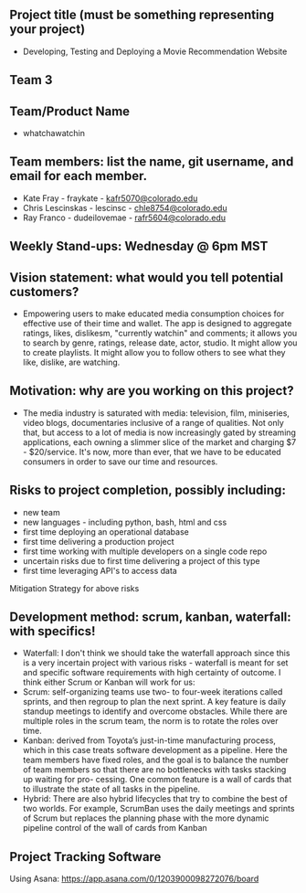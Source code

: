 
## Project title (must be something representing your project)
* Developing, Testing and Deploying a Movie Recommendation Website
## Team 3
## Team/Product Name
* whatchawatchin

## Team members: list the name, git username, and email for each member.
* Kate Fray - fraykate - kafr5070@colorado.edu
* Chris Lescinskas - lescinsc - chle8754@colorado.edu
* Ray Franco - dudeilovemae - rafr5604@colorado.edu

## Weekly Stand-ups: Wednesday @ 6pm MST
## Vision statement: what would you tell potential customers?
* Empowering users to make educated media consumption choices for effective use of their time and wallet. The app is designed to aggregate ratings, likes, dislikesm, "currently watchin" and comments; it allows you to search by genre, ratings, release date, actor, studio. It might allow you to create playlists. It might allow you to follow others to see what they like, dislike, are watching.

## Motivation: why are you working on this project?
* The media industry is saturated with media: television, film, miniseries, video blogs, documentaries inclusive of a range of qualities. Not only that, but access to a lot of media is now increasingly gated by streaming applications, each owning a slimmer slice of the market and charging $7 - $20/service. It's now, more than ever, that we have to be educated consumers in order to save our time and resources.

## Risks to project completion, possibly including:
 * new team
 * new languages - including python, bash, html and css 
 * first time deploying an operational database
 * first time delivering a production project
 * first time working with multiple developers on a single code repo
 * uncertain risks due to first time delivering a project of this type
 * first time leveraging API's to access data
 
Mitigation Strategy for above risks
## Development method: scrum, kanban, waterfall: with specifics!
- Waterfall: I don't think we should take the waterfall approach since this is a very incertain project with various risks - waterfall is meant for set and specific software requirements with high certainty of outcome.
I think either Scrum or Kanban will work for us:
- Scrum: self-organizing teams use two- to four-week iterations called sprints, and then regroup to plan the next sprint. A key feature is daily standup meetings to identify and overcome obstacles. While there are multiple roles in the scrum team, the norm is to rotate the roles over time.
- Kanban: derived from Toyota’s just-in-time manufacturing process, which in this case treats software development as a pipeline. Here the team members have fixed roles, and the goal is to balance the number of team members so that there are no bottlenecks with tasks stacking up waiting for pro- cessing. One common feature is a wall of cards that to illustrate the state of all tasks in the pipeline. 
- Hybrid: There are also hybrid lifecycles that try to combine the best of two worlds. For example, ScrumBan uses the daily meetings and sprints of Scrum but replaces the planning phase with the more dynamic pipeline control of the wall of cards from Kanban
## Project Tracking Software
Using Asana: https://app.asana.com/0/1203900098272076/board
